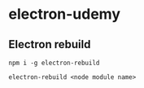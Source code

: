 # electron-udemy

## Electron rebuild

`npm i -g electron-rebuild`

`electron-rebuild <node module name>`
